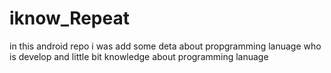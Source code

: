 # iknow_Repeat
in this android repo i was add some deta about propgramming lanuage who is develop and little bit knowledge about programming lanuage

